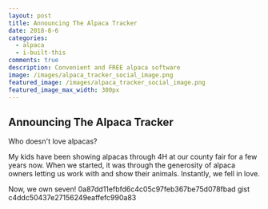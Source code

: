```yaml
---
layout: post
title: Announcing The Alpaca Tracker
date: 2018-8-6
categories:
  - alpaca
  - i-built-this
comments: true
description: Convenient and FREE alpaca software
image: /images/alpaca_tracker_social_image.png
featured_image: /images/alpaca_tracker_social_image.png
featured_image_max_width: 300px
---
```


## Announcing The Alpaca Tracker

Who doesn't love alpacas?

My kids have been showing alpacas through 4H at our county fair for a few years now. When we started, it was through the generosity of alpaca owners letting us work with and show their animals. Instantly, we fell in love.

Now, we own seven! 0a87dd11efbfd6c4c05c97feb367be75d078fbad gist c4ddc50437e27156249eaffefc990a83